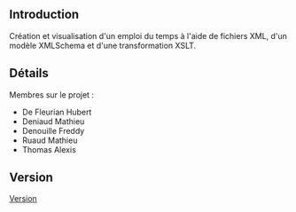 ## Introduction ##
Création et visualisation d'un emploi du temps à l'aide de fichiers XML, d'un modèle XMLSchema et d'une transformation XSLT.


## Détails ##
Membres sur le projet :
  * De Fleurian Hubert
  * Deniaud Mathieu
  * Denouille Freddy
  * Ruaud Mathieu
  * Thomas Alexis

## Version ##
[Version](Version.md)